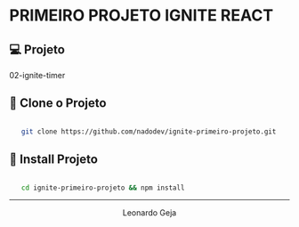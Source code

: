 # PRIMEIRO PROJETO IGNITE REACT
## 💻 Projeto

02-ignite-timer

## 📝 Clone o Projeto


```bash

   git clone https://github.com/nadodev/ignite-primeiro-projeto.git

```

## 📝 Install Projeto


```bash

   cd ignite-primeiro-projeto && npm install

```

---

<p align="center">
Leonardo Geja
</p>


<!--START_SECTION:footer-->

<!--END_SECTION:footer-->

